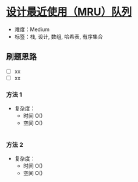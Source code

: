 # [设计最近使用（MRU）队列](https://leetcode-cn.com/problems/design-most-recently-used-queue/)

- 难度：Medium
- 标签：栈, 设计, 数组, 哈希表, 有序集合

## 刷题思路

- [ ] xx
- [ ] xx

### 方法 1

- 复杂度：
    - 时间 O()
    - 空间 O()

``` js

```

### 方法 2

- 复杂度：
    - 时间 O()
    - 空间 O()

``` js

```
